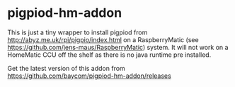 # pigpiod-hm-addon

This is just a tiny wrapper to install pigpiod from http://abyz.me.uk/rpi/pigpio/index.html on a RaspberryMatic  (see https://github.com/jens-maus/RaspberryMatic) system. It will not work on a HomeMatic CCU off the shelf as there is no java runtime pre installed.

Get the latest version of this addon from https://github.com/baycom/pigpiod-hm-addon/releases
